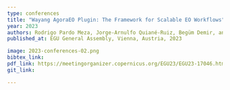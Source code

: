 ```yaml
---
type: conferences
title: "Wayang AgoraEO Plugin: The Framework for Scalable EO Workflows"
year: 2023
authors: Rodrigo Pardo Meza, Jorge-Arnulfo Quiané-Ruiz, Begüm Demir, and Volker Markl
published_at: EGU General Assembly, Vienna, Austria, 2023

image: 2023-conferences-02.png
bibtex_link:
pdf_link: https://meetingorganizer.copernicus.org/EGU23/EGU23-17046.html
git_link:

---
```

